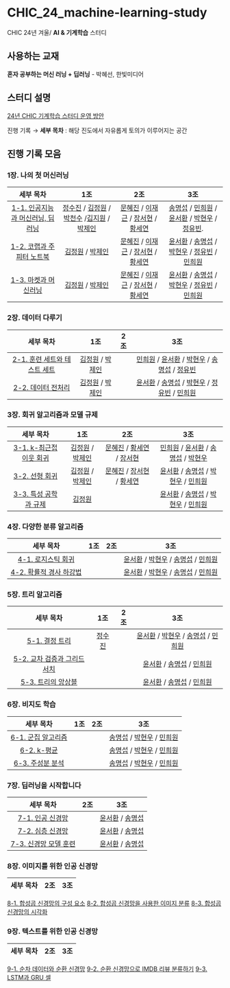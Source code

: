# CHIC_24_machine-learning-study
CHIC 24년 겨울/ **AI & 기계학습** 스터디

## 사용하는 교재
**혼자 공부하는 머신 러닝 + 딥러닝** - 박혜선, 한빛미디어

## 스터디 설명
[24년 CHIC 기계학습 스터디 운영 방안](https://puzzling-lord-d7e.notion.site/CHIC_24_machine-learning-study-94d312901e884e10ada9c63a51ba160c)

진행 기록 → **세부 목차** : 해당 진도에서 자유롭게 토의가 이루어지는 공간

## 진행 기록 모음

### 1장. 나의 첫 머신러닝
| 세부 목차 | 1조 | 2조 | 3조
:---: | :---: | :---: | :---:
[1-1. 인공지능과 머신러닝, 딥러닝](https://github.com/kw-chi-community/CHIC_24_machine-learning-study/issues/1) | [정수진](1장/1조/1-1_인공지능과_머신러닝_딥러닝_정수진.md) / [김정원](1장/1조/1-1_인공지능과_머신러닝_딥러닝_김정원.md) / [박천수](1장/1조/1-1_인공지능과_머신러닝_딥러닝_박천수.md) /[김지원](1장/1조/1-1_인공지능과_머신러닝_딥러닝_김지원.md) / [박제인](1장/1조/1-1_인공지능과_머신러닝_딥러닝_박제인.md)| [문혜진](1장/2조/1-1_인공지능과_머신러닝_딥러닝_문혜진.md) / [이재근](1장/2조/1-1_인공지능과_머신러닝_딥러닝_이재근.md) / [장서현](1장/2조/1-1_인공지능과_머신러닝_딥러닝_장서현.md) / [황세연](1장/2조/1-1_인공지능과_머신러닝_딥러닝_황세연.md)  | [송명섭](1장/3조/1-1_인공지능과_머신러닝_딥러닝_송명섭.md) / [민희원](1장/3조/1장_나의_첫_머신러닝_민희원.md) / [윤서환](1장/3조/1주차_1장_나의_첫_머신러닝_윤서환.md) / [박현우](1장/3조/1장_나의_첫_머신러닝_박현우.md) / [정유빈](1장/3조/1주차_인공지능과_머신러닝_딥러닝_정유빈.md).
[1-2. 코랩과 주피터 노트북](https://github.com/kw-chi-community/CHIC_24_machine-learning-study/issues/2) | [김정원](1장/1조/1-2_코랩과_주피터노트북_김정원.md) / [박제인](1장/1조/1-2_코랩과_주피터노트북_박제인.md) | [문혜진](1장/2조/1-2_코랩과_주피터노트북_문혜진.md) / [이재근](1장/2조/1-2_코랩과_주피터노트북_이재근.md) / [장서현](1장/2조/1-2_코랩과_주피터노트북_장서현.md) / [황세연](1장/2조/1-2_코랩과_주피터노트북_황세연.md) | [윤서환](1장/3조/1주차_1장_나의_첫_머신러닝_윤서환.md) / [송명섭](1장/3조/1-1_인공지능과_머신러닝_딥러닝_송명섭.md) / [박현우](1장/3조/1장_나의_첫_머신러닝_박현우.md) / [정유빈](1장/3조/1주차_인공지능과_머신러닝_딥러닝_정유빈.md) / [민희원](1장/3조/1장_나의_첫_머신러닝_민희원.md)
[1-3. 마켓과 머신러닝](https://github.com/kw-chi-community/CHIC_24_machine-learning-study/issues/3) | [김정원](1장/1조/1-3_마켓과_머신러닝_김정원.md) / [박제인](1장/1조/1-3_마켓과_머신러닝_박제인.md) |  [문혜진](1장/2조/1-3_마켓과_머신러닝_문혜진.md) / [이재근](1장/2조/1-3_마켓과_머신러닝_이재근.md) / [장서현](1장/2조/1-3_마켓과_머신러닝_장서현.md) / [황세연](1장/2조/1-3_마켓과_머신러닝_황서연.md) | [윤서환](1장/3조/1주차_1장_나의_첫_머신러닝_윤서환.md) / [송명섭](1장/3조/1-1_인공지능과_머신러닝_딥러닝_송명섭.md) / [박현우](1장/3조/1장_나의_첫_머신러닝_박현우.md) / [정유빈](1장/3조/1주차_인공지능과_머신러닝_딥러닝_정유빈.md) / [민희원](1장/3조/1장_나의_첫_머신러닝_민희원.md)

### 2장. 데이터 다루기
| 세부 목차 | 1조 | 2조 | 3조
:---: | :---: | :---: | :---:
[2-1. 훈련 세트와 테스트 세트](https://github.com/kw-chi-community/CHIC_24_machine-learning-study/issues/4) | [김정원](2장/1조/2-1_훈련_세트와_테스트_세트_김정원.md) / [박제인](2장/1조/2-1_훈련_세트와_테스트_세트_박제인.md) |  | [민희원](2장/3조/2장_데이터_다루기_민희원.md) / [윤서환](2장/3조/1주차_2장_데이터_다루기_윤서환.md) / [박현우](2장/3조/2장_데이터_다루기_박현우.md) /  [송명섭](2장/3조/2장_데이터_다루기_송명섭.md) / [정유빈](2장/3조/2장_데이터다루기_정유빈.md)
[2-2. 데이터 전처리](https://github.com/kw-chi-community/CHIC_24_machine-learning-study/issues/5) | [김정원](2장/1조/2-2_데이터_전처리_김정원.md) / [박제인](2장/1조/2-2_데이터_전처리_박제인.md) |  | [윤서환](2장/3조/2주차_2장_데이터_다루기_윤서환.md) / [송명섭](2장/3조/2장_데이터_다루기_송명섭.md) / [박현우](2장/3조/2장_데이터_다루기_박현우.md) / [정유빈](2장/3조/2장_데이터다루기_정유빈.md) / [민희원](2장/3조/2장_데이터_다루기_민희원.md)

### 3장. 회귀 알고리즘과 모델 규제
| 세부 목차 | 1조 | 2조 | 3조
:---: | :---: | :---: | :---:
[3-1. k-최근접 이웃 회귀](https://github.com/kw-chi-community/CHIC_24_machine-learning-study/issues/6) | [김정원](3장/1조/3-1_k-최근접_이웃_회귀_김정원.md) / [박제인](3장/1조/3-1_k-최근접_이웃_회귀_박제인.md) | [문혜진](3장/2조/3-1_k-최근접_이웃_회귀_문혜진.md) / [황세연](3장/2조/3-1_k-최근접_이웃_회귀_황세연.md) / [장서현](3장/2조/3-1_회귀_알고리즘과_모델_규제_장서현.md) | [민희원](3장/3조/3장_회귀_알고리즘과_모델_규제_민희원.md) / [윤서환](3장/3조/2주차_3장_회귀_알고리즘과_모델_규제_윤서환.md) / [송명섭](3장/3조/3장_회귀_알고리즘과_모델_규제_송명섭.md) / [박현우](3장/3조/3장_회귀_알고리즘과_모델_규제_박현우.md)
[3-2. 선형 회귀](https://github.com/kw-chi-community/CHIC_24_machine-learning-study/issues/7) | [김정원](3장/1조/3-2_선형_회귀_김정원.md) / [박제인](3장/1조/3-2_선형_회귀_박제인.md) | [문혜진](3장/2조/3-2_선형_회귀_문혜진.md) / [장서현](3장/2조/3-2_선형_회귀_장서현.md) / [황세연](3장/2조/3-2_선형_회귀_황세연.md) | [윤서환](3장/3조/3주차_3장_회귀_알고리즘과_모델_규제_윤서환.md) / [송명섭](3장/3조/3장_회귀_알고리즘과_모델_규제_송명섭.md) / [박현우](3장/3조/3장_회귀_알고리즘과_모델_규제_박현우.md) / [민희원](3장/3조/3장_회귀_알고리즘과_모델_규제_민희원.md)
[3-3. 특성 공학과 규제](https://github.com/kw-chi-community/CHIC_24_machine-learning-study/issues/8) | [김정원](3장/1조/3-3_특성_공학과_규제_김정원.md) |  | [윤서환](3장/3조/3주차_3장_회귀_알고리즘과_모델_규제_윤서환.md) / [송명섭](3장/3조/3장_회귀_알고리즘과_모델_규제_송명섭.md) / [박현우](3장/3조/3장/3조/3장_회귀_알고리즘과_모델_규제_박현우.md) / [민희원](3장/3조/3장_회귀_알고리즘과_모델_규제_민희원.md)

### 4장. 다양한 분류 알고리즘
| 세부 목차 | 1조 | 2조 | 3조
:---: | :---: | :---: | :---:
[4-1. 로지스틱 회귀](https://github.com/kw-chi-community/CHIC_24_machine-learning-study/issues/9) | | | [윤서환](4장/3조/4주차_4장_다양한_분류_알고리즘_윤서환.md) / [박현우](4장/3조/4장_다양한_분류_알고리즘_박현우.md) / [송명섭](4장/3조/4장_다양한_분류_알고리즘_송명섭.md) / [민희원](4장/3조/4장_다양한_분류_알고리즘_민희원.md)
[4-2. 확률적 경사 하강법](https://github.com/kw-chi-community/CHIC_24_machine-learning-study/issues/10) | | | [윤서환](4장/3조/4주차_4장_다양한_분류_알고리즘_윤서환.md) / [박현우](4장/3조/4장_다양한_분류_알고리즘_박현우.md) / [송명섭](4장/3조/4장_다양한_분류_알고리즘_송명섭.md) / [민희원](4장/3조/4장_다양한_분류_알고리즘_민희원.md)

### 5장. 트리 알고리즘
| 세부 목차 | 1조 | 2조 | 3조
:---: | :---: | :---: | :---:
[5-1. 결정 트리](https://github.com/kw-chi-community/CHIC_24_machine-learning-study/issues/11) |[정수진](5장/1조/5-1_결정트리_정수진.md) | | [윤서환](5장/3조/4주차_5장_트리_알고리즘_윤서환.md) / [박현우](5장/3조/5장_다양한_분류_알고리즘_박현우.md) / [송명섭](5장/3조/5장_트리_알고리즘_송명섭.md) / [민희원](5장/3조/5장_트리_알고리즘_민희원.md)
[5-2. 교차 검증과 그리드 서치](https://github.com/kw-chi-community/CHIC_24_machine-learning-study/issues/12) | | | [윤서환](5장/3조/5주차_5장_트리_알고리즘_윤서환.md) / [송명섭](5장/3조/5장_트리_알고리즘_송명섭.md) / [민희원](5장/3조/5장_트리_알고리즘_민희원.md)
[5-3. 트리의 앙상블](https://github.com/kw-chi-community/CHIC_24_machine-learning-study/issues/13) | | | [윤서환](5장/3조/5주차_5장_트리_알고리즘_윤서환.md) / [송명섭](5장/3조/5장_트리_알고리즘_송명섭.md) / [민희원](5장/3조/5장_트리_알고리즘_민희원.md)

### 6장. 비지도 학습
| 세부 목차 | 1조 | 2조 | 3조
:---: | :---: | :---: | :---:
[6-1. 군집 알고리즘](https://github.com/kw-chi-community/CHIC_24_machine-learning-study/issues/14) | | | [송명섭](6장/3조/6장_비지도_학습_송명섭.md) / [박현우](6장/3조/6장_비지도_학습_박현우.md) / [민희원](6장/3조/6장_비지도_학습_민희원.md)
[6-2. k-평균](https://github.com/kw-chi-community/CHIC_24_machine-learning-study/issues/15) | | | [송명섭](6장/3조/6장_비지도_학습_송명섭.md) / [박현우](6장/3조/6장_비지도_학습_박현우.md) / [민희원](6장/3조/6장_비지도_학습_민희원.md)
[6-3. 주성분 분석](https://github.com/kw-chi-community/CHIC_24_machine-learning-study/issues/16) | | | [송명섭](6장/3조/6장_비지도_학습_송명섭.md) / [박현우](6장/3조/6장_비지도_학습_박현우.md) / [민희원](6장/3조/6장_비지도_학습_민희원.md)

### 7장. 딥러닝을 시작합니다
| 세부 목차 | 2조 | 3조
:---: | :---: | :---:
[7-1. 인공 신경망](https://github.com/kw-chi-community/CHIC_24_machine-learning-study/issues/17) | | [윤서환](7장/3조/6주차_7장_딥러닝을_시작합니다_윤서환.md) / [송명섭](7장/3조/6주차_7장_딥러닝을_시작합니다_송명섭.md)
[7-2. 심층 신경망](https://github.com/kw-chi-community/CHIC_24_machine-learning-study/issues/18) | | [윤서환](7장/3조/6주차_7장_딥러닝을_시작합니다_윤서환.md) / [송명섭](7장/3조/6주차_7장_딥러닝을_시작합니다_송명섭.md)
[7-3. 신경망 모델 훈련](https://github.com/kw-chi-community/CHIC_24_machine-learning-study/issues/19) | | [윤서환](7장/3조/6주차_7장_딥러닝을_시작합니다_윤서환.md) / [송명섭](7장/3조/6주차_7장_딥러닝을_시작합니다_송명섭.md)

### 8장. 이미지를 위한 인공 신경망
| 세부 목차 | 2조 | 3조
:---: | :---: | :---:
[8-1. 합성곱 신경망의 구성 요소](https://github.com/kw-chi-community/CHIC_24_machine-learning-study/issues/20)
[8-2. 합성곱 신경망을 사용한 이미지 분류](https://github.com/kw-chi-community/CHIC_24_machine-learning-study/issues/21)
[8-3. 합성곱 신경망의 시각화](https://github.com/kw-chi-community/CHIC_24_machine-learning-study/issues/22)

### 9장. 텍스트를 위한 인공 신경망
| 세부 목차 | 2조 | 3조
:---: | :---: | :---: 
[9-1. 순차 데이터와 순환 신경망](https://github.com/kw-chi-community/CHIC_24_machine-learning-study/issues/23)
[9-2. 순환 신경망으로 IMDB 리뷰 분류하기](https://github.com/kw-chi-community/CHIC_24_machine-learning-study/issues/24)
[9-3. LSTM과 GRU 셀](https://github.com/kw-chi-community/CHIC_24_machine-learning-study/issues/25)
